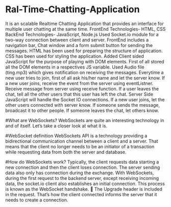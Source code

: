 # Ral-Time-Chatting-Application
 It is an scalable Realtime Chatting Application that provides an interface for multiple user chatting at the same time.
 FrontEnd Technologies- HTML, CSS
BackEnd Technologies- JavaScript, Node.js
Used Socket.io module for a two-way connection between client and server.
FrontEnd includes a navigation bar, Chat window and a form submit button for sending the messages.
HTML has been used for preparing the structure of application.
CSS has been used for styling the application.
Added Client sided JavaScript for the purpose of playing with DOM elements.
First of all stored all the DOM elements in a respectives JS variable.
Used Audio file (ting.mp3) which gives notification on receiving the messages.
Everytime a new user tries to join, first of all ask his/her name and let the server know.
If a new user joins, receive the event from the server using eventListner.
Receive message from server using receive function.
If a user leaves the chat, tell all the other users that this user has left the chat.
Server Side JavaScript will handle the Socket IO connections.
If a new user joins, let the other users connected with server know.
If someone sends the message, broadcast it to other people.
If someone leaves the chat, let others know.

#What are WebSockets?
WebSockets are quite an interesting technology in and of itself. Let’s take a closer look at what it is.

#WebSocket definition
WebSockets API is a technology providing a bidirectional communication channel between a client and a server. That means that the client no longer needs to be an initiator of a transaction while requesting data from both the server and database.


#How do WebSockets work?
Typically, the client requests data starting a new connection and then the client loses connection. The server sending data also only has connection during the exchange. With WebSockets, during the first request to the backend server, except receiving incoming data, the socket.io client also establishes an initial connection. This process is known as the WebSocket handshake. 🤝 The Upgrade header is included in the request. That’s how the client connected informs the server that it needs to create a connection.
